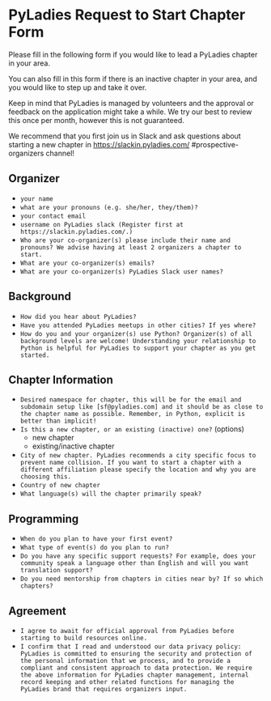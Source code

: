 # PyLadies Request to Start Chapter Form

Please fill in the following form if you would like to lead a PyLadies chapter in your area.

You can also fill in this form if there is an inactive chapter in your area, and you would
like to step up and take it over.

Keep in mind that PyLadies is managed by volunteers and the approval or feedback on the
application might take a while. We try our best to review this once per month, however this is not guaranteed.

We recommend that you first join us in Slack and ask questions about starting a new
chapter in https://slackin.pyladies.com/ #prospective-organizers channel!

## Organizer

- `your name`
- `what are your pronouns (e.g. she/her, they/them)?`
- `your contact email`
- `username on PyLadies slack (Register first at https://slackin.pyladies.com/.)`
- `Who are your co-organizer(s) please include their name and pronouns? We advise having at least 2 organizers a chapter to start.`
- `What are your co-organizer(s) emails?`
- `What are your co-organizer(s) PyLadies Slack user names?`

## Background

- `How did you hear about PyLadies?`
- `Have you attended PyLadies meetups in other cities? If yes where?`
- `How do you and your organizer(s) use Python? Organizer(s) of all background levels are welcome! Understanding your relationship to Python is helpful for PyLadies to support your chapter as you get started.`

## Chapter Information

- `Desired namespace for chapter, this will be for the email and subdomain setup like [sf@pyladies.com] and it should be as close to the chapter name as possible. Remember, in Python, explicit is better than implicit!`
- `Is this a new chapter, or an existing (inactive) one?` (options)
  - new chapter
  - existing/inactive chapter
- `City of new chapter. PyLadies recommends a city specific focus to prevent name collision. If you want to start a chapter with a different affiliation please specify the location and why you are choosing this.`
- `Country of new chapter`
- `What language(s) will the chapter primarily speak?`

## Programming

- `When do you plan to have your first event?`
- `What type of event(s) do you plan to run?`
- `Do you have any specific support requests? For example, does your community speak a language other than English and will you want translation support?`
- `Do you need mentorship from chapters in cities near by? If so which chapters?`

## Agreement

- `I agree to await for official approval from PyLadies before starting to build resources online.`
- `I confirm that I read and understood our data privacy policy: PyLadies is committed to ensuring the security and protection of the personal information that we process, and to provide a compliant and consistent approach to data protection. We require the above information for PyLadies chapter management, internal record keeping and other related functions for managing the PyLadies brand that requires organizers input.`
